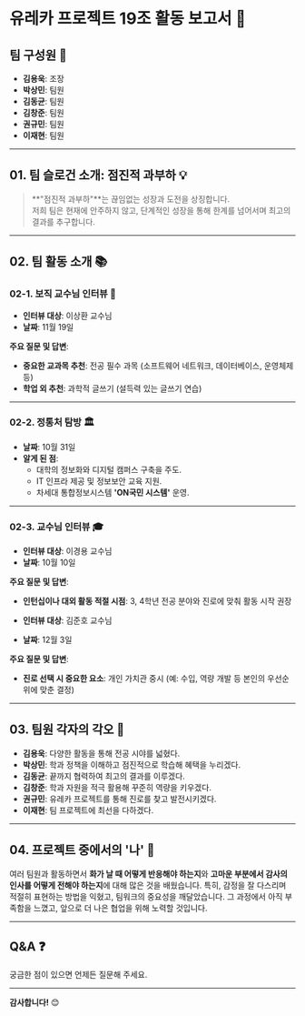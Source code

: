 # 유레카 프로젝트 19조 활동 보고서 🚀

## 팀 구성원 👥
- **김용욱**: 조장
- **박상민**: 팀원
- **김동균**: 팀원
- **김창준**: 팀원
- **권규민**: 팀원
- **이재현**: 팀원

---

## 01. 팀 슬로건 소개: **점진적 과부하** 💡

> **"점진적 과부하"**는 끊임없는 성장과 도전을 상징합니다.  
> 저희 팀은 현재에 안주하지 않고, 단계적인 성장을 통해 한계를 넘어서며 최고의 결과를 추구합니다.

---

## 02. 팀 활동 소개 📚

### 02-1. 보직 교수님 인터뷰 🎤
- **인터뷰 대상**: 이상환 교수님  
- **날짜**: 11월 19일  

**주요 질문 및 답변**:
- **중요한 교과목 추천**: 전공 필수 과목 (소프트웨어 네트워크, 데이터베이스, 운영체제 등)
- **학업 외 추천**: 과학적 글쓰기 (설득력 있는 글쓰기 연습)

---

### 02-2. 정통처 탐방 🏛️
- **날짜**: 10월 31일  
- **알게 된 점**:
  - 대학의 정보화와 디지털 캠퍼스 구축을 주도.
  - IT 인프라 제공 및 정보보안 교육 지원.
  - 차세대 통합정보시스템 **'ON국민 시스템'** 운영.

---

### 02-3. 교수님 인터뷰 🎓
- **인터뷰 대상**: 이경용 교수님  
- **날짜**: 10월 10일  

**주요 질문 및 답변**:
- **인턴십이나 대외 활동 적절 시점**: 3, 4학년 전공 분야와 진로에 맞춰 활동 시작 권장

- **인터뷰 대상**: 김준호 교수님  
- **날짜**: 12월 3일  

**주요 질문 및 답변**:
- **진로 선택 시 중요한 요소**: 개인 가치관 중시 (예: 수입, 역량 개발 등 본인의 우선순위에 맞춘 결정)

---

## 03. 팀원 각자의 각오 💪

- **김용욱**: 다양한 활동을 통해 전공 시야를 넓혔다.
- **박상민**: 학과 정책을 이해하고 점진적으로 학습해 혜택을 누리겠다.
- **김동균**: 끝까지 협력하여 최고의 결과를 이루겠다.
- **김창준**: 학과 자원을 적극 활용해 꾸준히 역량을 키우겠다.
- **권규민**: 유레카 프로젝트를 통해 진로를 찾고 발전시키겠다.
- **이재현**: 팀 프로젝트에 최선을 다하겠다.

---

## 04. 프로젝트 중에서의 '나' 🧠

여러 팀원과 활동하면서 **화가 날 때 어떻게 반응해야 하는지**와 **고마운 부분에서 감사의 인사를 어떻게 전해야 하는지**에 대해 많은 것을 배웠습니다. 특히, 감정을 잘 다스리며 적절히 표현하는 방법을 익혔고, 팀워크의 중요성을 깨달았습니다. 그 과정에서 아직 부족함을 느꼈고, 앞으로 더 나은 협업을 위해 노력할 것입니다.
  
---
## Q&A ❓
궁금한 점이 있으면 언제든 질문해 주세요.

---

**감사합니다!** 😊
